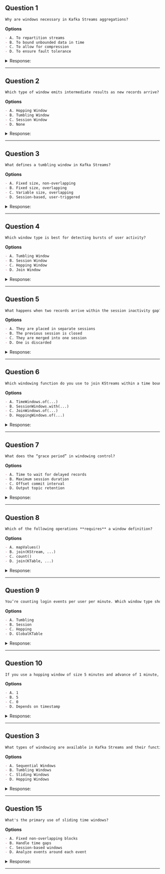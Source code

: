 ## Question 1

```markdown
Why are windows necessary in Kafka Streams aggregations?
```

**Options**

```markdown
- A. To repartition streams
- B. To bound unbounded data in time
- C. To allow for compression
- D. To ensure fault tolerance
```

<details><summary>Response:</summary>

**Answer:** B

**Explanation:**

```markdown
Kafka Streams is designed for infinite streams. Windows break the stream into time-bound chunks.

- A. Repartitioning is unrelated.
- B. Correct.
- C. Not the purpose of windows.
- D. Fault tolerance is handled elsewhere (e.g., changelogs).
```

</details>

---

## Question 2

```markdown
Which type of window emits intermediate results as new records arrive?
```

**Options**

```markdown
- A. Hopping Window
- B. Tumbling Window
- C. Session Window
- D. None
```

<details><summary>Response:</summary>

**Answer:** A

**Explanation:**

```markdown
Hopping windows overlap, so a record may appear in multiple windows and update them as it arrives.

- A. Correct.
- B. Tumbling windows are non-overlapping.
- C. Session windows depend on gaps between records.
- D. Not true.
```

</details>

---

## Question 3

```markdown
What defines a tumbling window in Kafka Streams?
```

**Options**

```markdown
- A. Fixed size, non-overlapping
- B. Fixed size, overlapping
- C. Variable size, overlapping
- D. Session-based, user-triggered
```

<details><summary>Response:</summary>

**Answer:** A

**Explanation:**

```markdown
Tumbling windows are time windows with a fixed size that do not overlap.

- A. Correct.
- B. That’s hopping windows.
- C. Not true.
- D. Session windows depend on inactivity gap, not user trigger.
```

</details>

---

## Question 4

```markdown
Which window type is best for detecting bursts of user activity?
```

**Options**

```markdown
- A. Tumbling Window
- B. Session Window
- C. Hopping Window
- D. Join Window
```

<details><summary>Response:</summary>

**Answer:** B

**Explanation:**

```markdown
Session windows group events separated by a user-defined inactivity gap.

- A. Fixed size, not burst-based.
- B. Correct.
- C. Overlapping but not behavior-driven.
- D. Not a window type.
```

</details>

---

## Question 5

```markdown
What happens when two records arrive within the session inactivity gap?
```

**Options**

```markdown
- A. They are placed in separate sessions
- B. The previous session is closed
- C. They are merged into one session
- D. One is discarded
```

<details><summary>Response:</summary>

**Answer:** C

**Explanation:**

```markdown
Records within the gap duration belong to the same session and merge accordingly.

- A. Only if the gap is exceeded.
- B. Session closes on inactivity.
- C. Correct.
- D. Kafka Streams does not discard unless configured.
```

</details>

---

## Question 6

```markdown
Which windowing function do you use to join KStreams within a time bound?
```

**Options**

```markdown
- A. TimeWindows.of(...)
- B. SessionWindows.with(...)
- C. JoinWindows.of(...)
- D. HoppingWindows.of(...)
```

<details><summary>Response:</summary>

**Answer:** C

**Explanation:**

```markdown
`JoinWindows` are used specifically for KStream-KStream joins.

- A. For aggregations, not joins.
- B. For session-based aggregations.
- C. Correct.
- D. Only for aggregation.
```

</details>

---

## Question 7

```markdown
What does the “grace period” in windowing control?
```

**Options**

```markdown
- A. Time to wait for delayed records
- B. Maximum session duration
- C. Offset commit interval
- D. Output topic retention
```

<details><summary>Response:</summary>

**Answer:** A

**Explanation:**

```markdown
The grace period allows late-arriving records to still be included in a window.

- A. Correct.
- B. That’s session inactivity gap.
- C. Not related.
- D. Topic configs are unrelated to window grace.
```

</details>

---

## Question 8

```markdown
Which of the following operations **requires** a window definition?
```

**Options**

```markdown
- A. mapValues()
- B. join(KStream, ...)
- C. count()
- D. join(KTable, ...)
```

<details><summary>Response:</summary>

**Answer:** B

**Explanation:**

```markdown
KStream–KStream joins need to be bounded by time via a window.

- A. Stateless.
- B. Correct – joins need windowing to avoid unbounded results.
- C. Can be windowed or non-windowed.
- D. No window needed.
```

</details>

---

## Question 9

```markdown
You’re counting login events per user per minute. Which window type should you use?
```

**Options**

```markdown
- A. Tumbling
- B. Session
- C. Hopping
- D. GlobalKTable
```

<details><summary>Response:</summary>

**Answer:** A

**Explanation:**

```markdown
Tumbling windows work great for fixed-interval aggregation like per-minute counts.

- A. Correct.
- B. Depends on user inactivity.
- C. Would overlap minutes.
- D. Not a windowing construct.
```

</details>

---

## Question 10

```markdown
If you use a hopping window of size 5 minutes and advance of 1 minute, how many windows will a single record appear in?
```

**Options**

```markdown
- A. 1
- B. 5
- C. 0
- D. Depends on timestamp
```

<details><summary>Response:</summary>

**Answer:** D

**Explanation:**

```markdown
It depends on the record's timestamp and how many 5-min windows it falls into due to the 1-min hop.

- A. Only true for tumbling.
- B. Possible if it fits all.
- C. Never zero.
- D. Correct – depends on where it lands.
```

</details>




---

## Question 3

```markdown
What types of windowing are available in Kafka Streams and their functions? (Select all that apply)
```

**Options**
```markdown
- A. Sequential Windows
- B. Tumbling Windows
- C. Sliding Windows
- D. Hopping Windows
```

<details><summary>Response:</summary>

**Answers:** B, C, D

**Explanation:**

```markdown
Supported window types:
- B. Tumbling: Fixed-size non-overlapping windows
- C. Sliding: Dynamic windows based on event times
- D. Hopping: Overlapping time windows
- A. Incorrect: Not a valid window type
```

</details>

---


## Question 15

```markdown
What's the primary use of sliding time windows?
```

**Options**
```markdown
- A. Fixed non-overlapping blocks
- B. Handle time gaps
- C. Session-based windows
- D. Analyze events around each event
```

<details><summary>Response:</summary>

**Answer:** D

**Explanation:**

```markdown
Sliding windows:
- D. Correct: Time window around each event
- A. Incorrect: Describes tumbling windows
- B/C. Incorrect: Other window types
```

</details>

---
